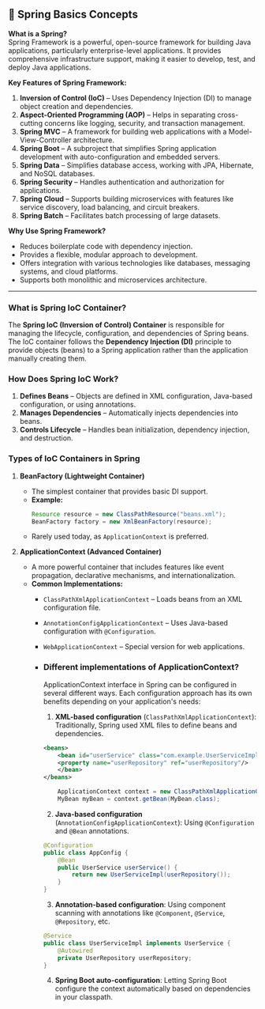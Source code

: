 ## **🔹 Spring Basics Concepts**
**What is a Spring?**  
Spring Framework is a powerful, open-source framework for building Java applications, particularly enterprise-level applications. It provides comprehensive infrastructure support, making it easier to develop, test, and deploy Java applications. 

**Key Features of Spring Framework:**
1. **Inversion of Control (IoC)** – Uses Dependency Injection (DI) to manage object creation and dependencies.
2. **Aspect-Oriented Programming (AOP)** – Helps in separating cross-cutting concerns like logging, security, and transaction management.
3. **Spring MVC** – A framework for building web applications with a Model-View-Controller architecture.
4. **Spring Boot** – A subproject that simplifies Spring application development with auto-configuration and embedded servers.
5. **Spring Data** – Simplifies database access, working with JPA, Hibernate, and NoSQL databases.
6. **Spring Security** – Handles authentication and authorization for applications.
7. **Spring Cloud** – Supports building microservices with features like service discovery, load balancing, and circuit breakers.
8. **Spring Batch** – Facilitates batch processing of large datasets.

**Why Use Spring Framework?**
- Reduces boilerplate code with dependency injection.
- Provides a flexible, modular approach to development.
- Offers integration with various technologies like databases, messaging systems, and cloud platforms.
- Supports both monolithic and microservices architecture.

---
### **What is Spring IoC Container?**  

The **Spring IoC (Inversion of Control) Container** is responsible for managing the lifecycle, configuration, and dependencies of Spring beans. The IoC container follows the **Dependency Injection (DI)** principle to provide objects (beans) to a Spring application rather than the application manually creating them.  

### **How Does Spring IoC Work?**  
1. **Defines Beans** – Objects are defined in XML configuration, Java-based configuration, or using annotations.
2. **Manages Dependencies** – Automatically injects dependencies into beans.
3. **Controls Lifecycle** – Handles bean initialization, dependency injection, and destruction.

### **Types of IoC Containers in Spring**  

1. **BeanFactory (Lightweight Container)**  
   - The simplest container that provides basic DI support.
   - **Example:**
     ```java
     Resource resource = new ClassPathResource("beans.xml");
     BeanFactory factory = new XmlBeanFactory(resource);
     ```
   - Rarely used today, as `ApplicationContext` is preferred.

2. **ApplicationContext (Advanced Container)**  
   - A more powerful container that includes features like event propagation, declarative mechanisms, and internationalization.
   - **Common Implementations:**
     - `ClassPathXmlApplicationContext` – Loads beans from an XML configuration file.
     - `AnnotationConfigApplicationContext` – Uses Java-based configuration with `@Configuration`.
     - `WebApplicationContext` – Special version for web applications.
   
     -  ### **Different implementations of ApplicationContext?** 
        ApplicationContext interface in Spring can be configured in several different ways. Each configuration approach has its own benefits depending on your application's needs:

        1. **XML-based configuration** (`ClassPathXmlApplicationContext`): Traditionally, Spring used XML files to define beans and dependencies.
        ```xml
        <beans>
            <bean id="userService" class="com.example.UserServiceImpl">
            <property name="userRepository" ref="userRepository"/>
            </bean>
        </beans>

        ```  
        ```java
            ApplicationContext context = new ClassPathXmlApplicationContext("beans.xml");
            MyBean myBean = context.getBean(MyBean.class);
        ```

        2. **Java-based configuration** (`AnnotationConfigApplicationContext`): Using `@Configuration` and `@Bean` annotations.
        ```java
        @Configuration
        public class AppConfig {
            @Bean
            public UserService userService() {
                return new UserServiceImpl(userRepository());
            }
        }
        ```

        3. **Annotation-based configuration**: Using component scanning with annotations like `@Component`, `@Service`, `@Repository`, etc.
        ```java
        @Service
        public class UserServiceImpl implements UserService {
            @Autowired
            private UserRepository userRepository;
        }
        ```
        4. **Spring Boot auto-configuration**: Letting Spring Boot configure the context automatically based on dependencies in your classpath.


